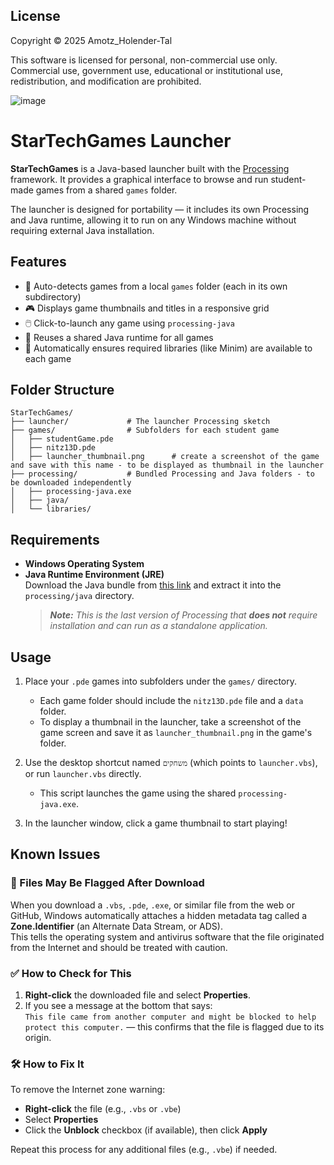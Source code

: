 ## License

Copyright © 2025 Amotz_Holender-Tal

This software is licensed for personal, non-commercial use only.
Commercial use, government use, educational or institutional use, redistribution, and modification are prohibited.

![image](https://github.com/user-attachments/assets/02ff3f88-64d8-45a9-8cd2-728b4ef95676)

# StarTechGames Launcher

**StarTechGames** is a Java-based launcher built with the [Processing](https://processing.org/) framework. It provides a graphical interface to browse and run student-made games from a shared `games` folder.

The launcher is designed for portability — it includes its own Processing and Java runtime, allowing it to run on any Windows machine without requiring external Java installation.

## Features

* 📁 Auto-detects games from a local `games` folder (each in its own subdirectory)
* 🎮 Displays game thumbnails and titles in a responsive grid
* 🖱️ Click-to-launch any game using `processing-java`
* 🔁 Reuses a shared Java runtime for all games
* 🧩 Automatically ensures required libraries (like Minim) are available to each game

## Folder Structure

```
StarTechGames/
├── launcher/             # The launcher Processing sketch
├── games/                # Subfolders for each student game
│   ├── studentGame.pde
│   ├── nitz13D.pde
│   ├── launcher_thumbnail.png      # create a screenshot of the game and save with this name - to be displayed as thumbnail in the launcher
├── processing/           # Bundled Processing and Java folders - to be downloaded independently 
│   ├── processing-java.exe
│   ├── java/
│   └── libraries/
```

## Requirements

- **Windows Operating System**
- **Java Runtime Environment (JRE)**  
  Download the Java bundle from [this link](https://github.com/processing/processing4/releases/download/processing-1297-4.3.4/processing-4.3.4-windows-x64.zip) and extract it into the `processing/java` directory.  
  > ***Note:** This is the last version of Processing that **does not** require installation and can run as a standalone application.*


## Usage

1. Place your `.pde` games into subfolders under the `games/` directory.  
   - Each game folder should include the `nitz13D.pde` file and a `data` folder.  
   - To display a thumbnail in the launcher, take a screenshot of the game screen and save it as `launcher_thumbnail.png` in the game's folder.

2. Use the desktop shortcut named `משחקים` (which points to `launcher.vbs`), or run `launcher.vbs` directly.  
   - This script launches the game using the shared `processing-java.exe`.

3. In the launcher window, click a game thumbnail to start playing!


## Known Issues

### 🚨 Files May Be Flagged After Download

When you download a `.vbs`, `.pde`, `.exe`, or similar file from the web or GitHub, Windows automatically attaches a hidden metadata tag called a **Zone.Identifier** (an Alternate Data Stream, or ADS).  
This tells the operating system and antivirus software that the file originated from the Internet and should be treated with caution.

### ✅ How to Check for This

1. **Right-click** the downloaded file and select **Properties**.
2. If you see a message at the bottom that says:  
`This file came from another computer and might be blocked to help protect this computer.`
— this confirms that the file is flagged due to its origin.

### 🛠️ How to Fix It

To remove the Internet zone warning:

- **Right-click** the file (e.g., `.vbs` or `.vbe`)
- Select **Properties**
- Click the **Unblock** checkbox (if available), then click **Apply**

Repeat this process for any additional files (e.g., `.vbe`) if needed.
